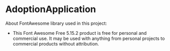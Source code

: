 # AdoptionApplication
About FontAwesome library used in this project:

- This Font Awesome Free 5.15.2 product is free for personal and commercial use. It may be used with anything from personal projects to commercial products without attribution.
